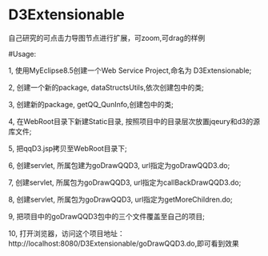 # D3Extensionable
自己研究的可点击力导图节点进行扩展，可zoom,可drag的样例

#Usage:

1, 使用MyEclipse8.5创建一个Web Service Project,命名为 D3Extensionable; 

2, 创建一个新的package, dataStructsUtils,依次创建包中的类;

3, 创建新的package, getQQ_QunInfo,创建包中的类;

4, 在WebRoot目录下新建Static目录, 按照项目中的目录层次放置jqeury和d3的源库文件;

5, 把qqD3.jsp拷贝至WebRoot目录下;

6, 创建servlet, 所属包建为goDrawQQD3, url指定为goDrawQQD3.do;

7, 创建servlet, 所属包为goDrawQQD3, url指定为callBackDrawQQD3.do;

8, 创建servlet, 所属包为goDrawQQD3, url指定为getMoreChildren.do;

9, 把项目中的goDrawQQD3包中的三个文件覆盖至自己的项目;

10, 打开浏览器，访问这个项目地址：http://localhost:8080/D3Extensionable/goDrawQQD3.do,即可看到效果

